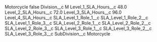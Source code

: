 <?xml version="1.0" encoding="UTF-8"?>
<CustomMetadata xmlns="http://soap.sforce.com/2006/04/metadata" xmlns:xsi="http://www.w3.org/2001/XMLSchema-instance" xmlns:xsd="http://www.w3.org/2001/XMLSchema">
    <label>Motorcycle</label>
    <protected>false</protected>
    <values>
        <field>Division__c</field>
        <value xsi:type="xsd:string">M</value>
    </values>
    <values>
        <field>Level_1_SLA_Hours__c</field>
        <value xsi:type="xsd:double">48.0</value>
    </values>
    <values>
        <field>Level_2_SLA_Hours__c</field>
        <value xsi:type="xsd:double">72.0</value>
    </values>
    <values>
        <field>Level_3_SLA_Hours__c</field>
        <value xsi:type="xsd:double">96.0</value>
    </values>
    <values>
        <field>Level_4_SLA_Hours__c</field>
        <value xsi:nil="true"/>
    </values>
    <values>
        <field>SLA_Level_1_Role_1__c</field>
        <value xsi:nil="true"/>
    </values>
    <values>
        <field>SLA_Level_1_Role_2__c</field>
        <value xsi:nil="true"/>
    </values>
    <values>
        <field>SLA_Level_1_Role_3__c</field>
        <value xsi:nil="true"/>
    </values>
    <values>
        <field>SLA_Level_2_Role_1__c</field>
        <value xsi:nil="true"/>
    </values>
    <values>
        <field>SLA_Level_2_Role_2__c</field>
        <value xsi:nil="true"/>
    </values>
    <values>
        <field>SLA_Level_2_Role_3__c</field>
        <value xsi:nil="true"/>
    </values>
    <values>
        <field>SLA_Level_3_Role_1__c</field>
        <value xsi:nil="true"/>
    </values>
    <values>
        <field>SLA_Level_3_Role_2__c</field>
        <value xsi:nil="true"/>
    </values>
    <values>
        <field>SLA_Level_3_Role_3__c</field>
        <value xsi:nil="true"/>
    </values>
    <values>
        <field>SubDivision__c</field>
        <value xsi:type="xsd:string">Motorcycle</value>
    </values>
</CustomMetadata>
